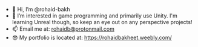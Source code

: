 - 👋 Hi, I’m @rohaid-bakh
- 👀 I’m interested in game programming and primarily use Unity. I'm learning Unreal though, so keep an eye out on any perspective projects!
- 📫 Email me at: rohaidb@protonmail.com
- 😎 My portfolio is located at: https://rohaidbakheet.weebly.com/

<!---
rohaid-bakh/rohaid-bakh is a ✨ special ✨ repository because its `README.md` (this file) appears on your GitHub profile.
You can click the Preview link to take a look at your changes.
--->
